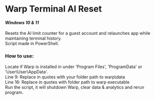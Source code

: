# Warp Terminal AI Reset
#### <i>Windows 10 & 11</i>

Resets the AI limit counter for a guest account and relaunches app while maintaining terminal history.<br>
Script made in PowerShell.

### How to use:
Locate if Warp is installed in under 'Program Files', 'ProgramData' or 'User\User\AppData'.<br>
Line 9: Replace in quotes with your folder path to warp\data<br>
Line 16: Replace in quotes with folder path to warp executable<br>
Run the script, it will shutdown Warp, clear data & analytics and rerun program. <br>
